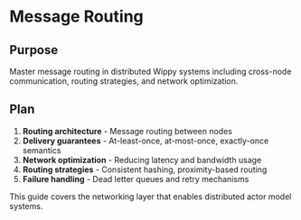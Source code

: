 # Message Routing

<!--
TOC: Advanced Patterns > Distributed Systems > Message Routing
Audience: Advanced developers
Duration: 25 minutes
Prerequisites: Process Distribution understanding
-->

## Purpose

Master message routing in distributed Wippy systems including cross-node communication, routing strategies, and network optimization.

## Plan

1. **Routing architecture** - Message routing between nodes
2. **Delivery guarantees** - At-least-once, at-most-once, exactly-once semantics
3. **Network optimization** - Reducing latency and bandwidth usage
4. **Routing strategies** - Consistent hashing, proximity-based routing
5. **Failure handling** - Dead letter queues and retry mechanisms

This guide covers the networking layer that enables distributed actor model systems.

<!--
Implementation will cover:
- Cross-node message routing protocols
- Message delivery guarantee implementations
- Network topology optimization
- Routing table management and updates
- Message batching and compression
- Failure detection and recovery mechanisms
-->
